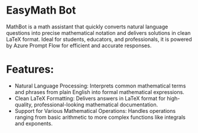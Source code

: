 # EasyMath Bot

MathBot is a math assistant that quickly converts natural language questions into precise mathematical notation and delivers solutions in clean LaTeX format. Ideal for students, educators, and professionals, it is powered by Azure Prompt Flow for efficient and accurate responses.

# Features:
-	Natural Language Processing: Interprets common mathematical terms and phrases from plain English into formal mathematical expressions.
-	Clean LaTeX Formatting: Delivers answers in LaTeX format for high-quality, professional-looking mathematical documentation.
-	Support for Various Mathematical Operations: Handles operations ranging from basic arithmetic to more complex functions like integrals and exponents.
